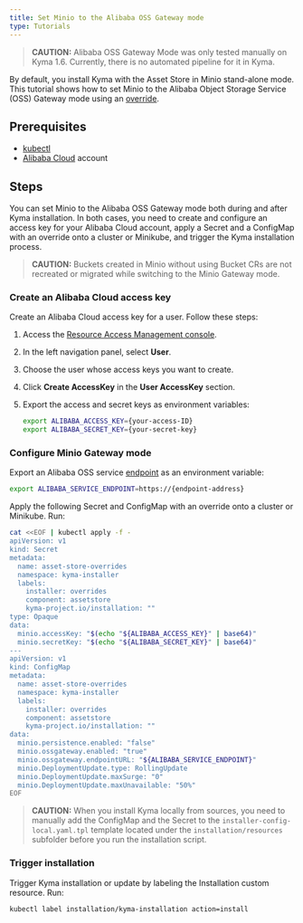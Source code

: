 ```yaml
---
title: Set Minio to the Alibaba OSS Gateway mode
type: Tutorials
---
```


>**CAUTION:** Alibaba OSS Gateway Mode was only tested manually on Kyma 1.6. Currently, there is no automated pipeline for it in Kyma.

By default, you install Kyma with the Asset Store in Minio stand-alone mode. This tutorial shows how to set Minio to the Alibaba Object Storage Service (OSS) Gateway mode using an [override](/root/kyma/#configuration-helm-overrides-for-kyma-installation).

## Prerequisites

- [kubectl](https://kubernetes.io/docs/tasks/tools/install-kubectl/)
- [Alibaba Cloud](https://alibabacloud.com) account

## Steps

You can set Minio to the Alibaba OSS Gateway mode both during and after Kyma installation. In both cases, you need to create and configure an access key for your Alibaba Cloud account, apply a Secret and a ConfigMap with an override onto a cluster or Minikube, and trigger the Kyma installation process.

>**CAUTION:** Buckets created in Minio without using Bucket CRs are not recreated or migrated while switching to the Minio Gateway mode.

### Create an Alibaba Cloud access key

Create an Alibaba Cloud access key for a user. Follow these steps:

1. Access the [Resource Access Management console](https://ram.console.aliyun.com).
2. In the left navigation panel, select **User**.
3. Choose the user whose access keys you want to create.
4. Click **Create AccessKey** in the **User AccessKey** section.
5. Export the access and secret keys as environment variables:

    ```bash
    export ALIBABA_ACCESS_KEY={your-access-ID}
    export ALIBABA_SECRET_KEY={your-secret-key}
    ```

### Configure Minio Gateway mode

Export an Alibaba OSS service [endpoint](https://www.alibabacloud.com/help/doc-detail/31837.htm) as an environment variable:

```bash
export ALIBABA_SERVICE_ENDPOINT=https://{endpoint-address}
```

Apply the following Secret and ConfigMap with an override onto a cluster or Minikube. Run:

```bash
cat <<EOF | kubectl apply -f -
apiVersion: v1
kind: Secret
metadata:
  name: asset-store-overrides
  namespace: kyma-installer
  labels:
    installer: overrides
    component: assetstore
    kyma-project.io/installation: ""
type: Opaque
data:
  minio.accessKey: "$(echo "${ALIBABA_ACCESS_KEY}" | base64)"
  minio.secretKey: "$(echo "${ALIBABA_SECRET_KEY}" | base64)"
---
apiVersion: v1
kind: ConfigMap
metadata:
  name: asset-store-overrides
  namespace: kyma-installer
  labels:
    installer: overrides
    component: assetstore
    kyma-project.io/installation: ""
data:
  minio.persistence.enabled: "false"
  minio.ossgateway.enabled: "true"
  minio.ossgateway.endpointURL: "${ALIBABA_SERVICE_ENDPOINT}"
  minio.DeploymentUpdate.type: RollingUpdate
  minio.DeploymentUpdate.maxSurge: "0"
  minio.DeploymentUpdate.maxUnavailable: "50%"
EOF
```

>**CAUTION:** When you install Kyma locally from sources, you need to manually add the ConfigMap and the Secret to the `installer-config-local.yaml.tpl` template located under the `installation/resources` subfolder before you run the installation script.

### Trigger installation

Trigger Kyma installation or update by labeling the Installation custom resource. Run:

```bash
kubectl label installation/kyma-installation action=install
```
